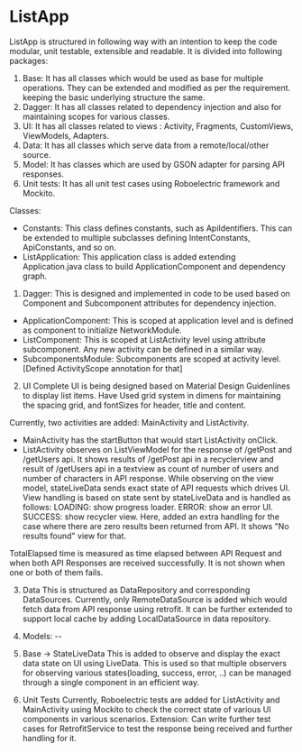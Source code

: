 # ListApp

ListApp is structured in following way with an intention to keep the code modular, unit testable, extensible and readable.
It is divided into following packages:

1. Base: It has all classes which would be used as base for multiple operations. They can be extended and modified as per the requirement.
keeping the basic underlying structure the same.
2. Dagger: It has all classes related to dependency injection and also for maintaining scopes for various classes.
3. UI: It has all classes related to views : Activity, Fragments, CustomViews, ViewModels, Adapters.
4. Data: It has all classes which serve data from a remote/local/other source.
5. Model: It has classes which are used by GSON adapter for parsing API responses.
6. Unit tests: It has all unit test cases using Roboelectric framework and Mockito.

Classes:
- Constants: This class defines constants, such as ApiIdentifiers. This can be extended to multiple subclasses defining IntentConstants, ApiConstants, and so on.
- ListApplication: This application class is added extending Application.java class to build ApplicationComponent and dependency graph.

1. Dagger:
This is designed and implemented in code to be used based on Component and Subcomponent attributes for dependency injection.

- ApplicationComponent: This is scoped at application level and is defined as component to initialize NetworkModule.
- ListComponent: This is scoped at ListActivity level using attribute subcomponent. Any new activity can be defined in a similar way.
- SubcomponentsModule: Subcomponents are scoped at activity level. [Defined ActivityScope annotation for that]

2. UI
Complete UI is being designed based on Material Design Guidenlines to display list items.
Have Used grid system in dimens for maintaining the spacing grid, and fontSizes for header, title and content.

Currently, two activities are added: MainActivity and ListActivity.
- MainActivity has the startButton that would start ListActivity onClick.
- ListActivity observes on ListViewModel for the response of /getPost and /getUsers api.
It shows results of /getPost api in a recyclerview and result of /getUsers api in a textview as count of number of users
and number of characters in API response.
While observing on the view model, stateLiveData sends exact state of API requests which drives UI.
View handling is based on state sent by stateLiveData and is handled as follows:
LOADING: show progress loader.
ERROR: show an error UI.
SUCCESS: show recycler view. Here, added an extra handling for the case where there are zero results been returned from API.
It shows "No results found" view for that.

TotalElapsed time is measured as time elapsed between API Request and when both API Responses are received successfully.
It is not shown when one or both of them fails.

3. Data
This is structured as DataRepository and corresponding DataSources. Currently, only RemoteDataSource is added which would fetch
data from API response using retrofit. It can be further extended to support local cache by adding LocalDataSource in data repository.

4. Models:
--

5. Base -> StateLiveData
This is added to observe and display the exact data state on UI using LiveData. This is used so that multiple observers for observing
various states(loading, success, error, ..) can be managed through a single component in an efficient way.

6. Unit Tests
Currently, Roboelectric tests are added for ListActivity and MainActivity using Mockito to check the correct state of various UI components
in various scenarios.
Extension:
Can write further test cases for RetrofitService to test the response being received and further handling for it.



